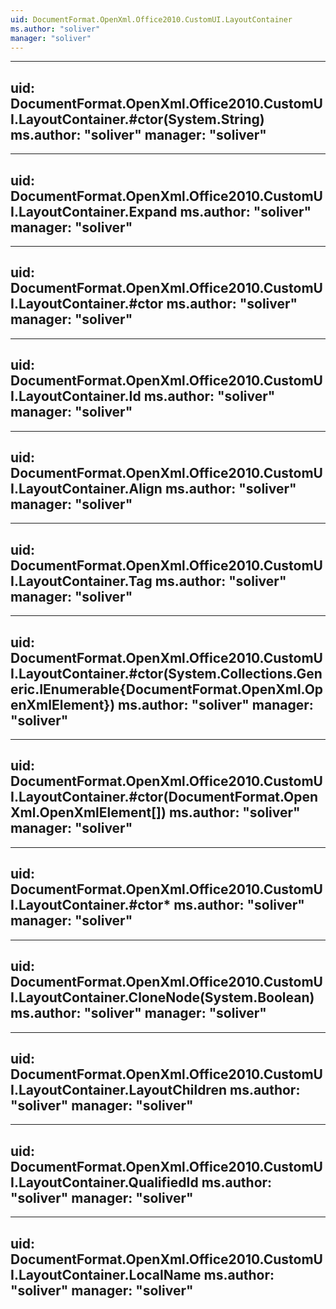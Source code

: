 ```yaml
---
uid: DocumentFormat.OpenXml.Office2010.CustomUI.LayoutContainer
ms.author: "soliver"
manager: "soliver"
---
```


---
uid: DocumentFormat.OpenXml.Office2010.CustomUI.LayoutContainer.#ctor(System.String)
ms.author: "soliver"
manager: "soliver"
---

---
uid: DocumentFormat.OpenXml.Office2010.CustomUI.LayoutContainer.Expand
ms.author: "soliver"
manager: "soliver"
---

---
uid: DocumentFormat.OpenXml.Office2010.CustomUI.LayoutContainer.#ctor
ms.author: "soliver"
manager: "soliver"
---

---
uid: DocumentFormat.OpenXml.Office2010.CustomUI.LayoutContainer.Id
ms.author: "soliver"
manager: "soliver"
---

---
uid: DocumentFormat.OpenXml.Office2010.CustomUI.LayoutContainer.Align
ms.author: "soliver"
manager: "soliver"
---

---
uid: DocumentFormat.OpenXml.Office2010.CustomUI.LayoutContainer.Tag
ms.author: "soliver"
manager: "soliver"
---

---
uid: DocumentFormat.OpenXml.Office2010.CustomUI.LayoutContainer.#ctor(System.Collections.Generic.IEnumerable{DocumentFormat.OpenXml.OpenXmlElement})
ms.author: "soliver"
manager: "soliver"
---

---
uid: DocumentFormat.OpenXml.Office2010.CustomUI.LayoutContainer.#ctor(DocumentFormat.OpenXml.OpenXmlElement[])
ms.author: "soliver"
manager: "soliver"
---

---
uid: DocumentFormat.OpenXml.Office2010.CustomUI.LayoutContainer.#ctor*
ms.author: "soliver"
manager: "soliver"
---

---
uid: DocumentFormat.OpenXml.Office2010.CustomUI.LayoutContainer.CloneNode(System.Boolean)
ms.author: "soliver"
manager: "soliver"
---

---
uid: DocumentFormat.OpenXml.Office2010.CustomUI.LayoutContainer.LayoutChildren
ms.author: "soliver"
manager: "soliver"
---

---
uid: DocumentFormat.OpenXml.Office2010.CustomUI.LayoutContainer.QualifiedId
ms.author: "soliver"
manager: "soliver"
---

---
uid: DocumentFormat.OpenXml.Office2010.CustomUI.LayoutContainer.LocalName
ms.author: "soliver"
manager: "soliver"
---
